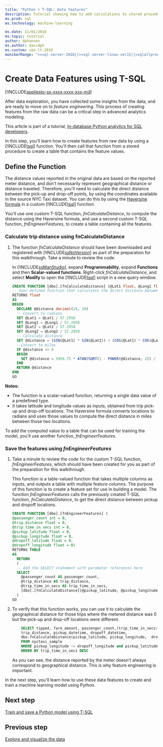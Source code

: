 ```yaml
---
title: "Python + T-SQL: Data features"
description: Tutorial showing how to add calculations to stored procedures for use in Python machine learning models.
ms.prod: sql
ms.technology: machine-learning

ms.date: 11/01/2018  
ms.topic: tutorial
author: dphansen
ms.author: davidph
ms.custom: seo-lt-2019
monikerRange: ">=sql-server-2016||>=sql-server-linux-ver15||=sqlallproducts-allversions"
---
```

# Create Data Features using T-SQL
[!INCLUDE[appliesto-ss-xxxx-xxxx-xxx-md](../../includes/appliesto-ss-xxxx-xxxx-xxx-md.md)]

After data exploration, you have collected some insights from the data, and are ready to move on to *feature engineering*. This process of creating features from the raw data can be a critical step in advanced analytics modeling.

This article is part of a tutorial, [In-database Python analytics for SQL developers](sqldev-in-database-python-for-sql-developers.md). 

In this step, you'll learn how to create features from raw data by using a [!INCLUDE[tsql](../../includes/tsql-md.md)] function. You'll then call that function from a stored procedure to create a table that contains the feature values.

## Define the Function

The distance values reported in the original data are based on the reported meter distance, and don't necessarily represent geographical distance or distance traveled. Therefore, you'll need to calculate the direct distance between the pick-up and drop-off points, by using the coordinates available in the source NYC Taxi dataset. You can do this by using the [Haversine formula](https://en.wikipedia.org/wiki/Haversine_formula) in a custom [!INCLUDE[tsql](../../includes/tsql-md.md)] function.

You'll use one custom T-SQL function, _fnCalculateDistance_, to compute the distance using the Haversine formula, and use a second custom T-SQL function, _fnEngineerFeatures_, to create a table containing all the features.

### Calculate trip distance using fnCalculateDistance

1.  The function _fnCalculateDistance_ should have been downloaded and registered with [!INCLUDE[ssNoVersion](../../includes/ssnoversion-md.md)] as part of the preparation for this walkthrough. Take a minute to review the code.
  
    In [!INCLUDE[ssManStudio](../../includes/ssmanstudio-md.md)], expand **Programmability**, expand **Functions** and then **Scalar-valued functions**.
    Right-click _fnCalculateDistance_, and select **Modify** to open the [!INCLUDE[tsql](../../includes/tsql-md.md)] script in a new query window.
  
    ```sql
    CREATE FUNCTION [dbo].[fnCalculateDistance] (@Lat1 float, @Long1 float, @Lat2 float, @Long2 float)
    -- User-defined function that calculates the direct distance between two geographical coordinates
    RETURNS float
    AS
    BEGIN
      DECLARE @distance decimal(28, 10)
      -- Convert to radians
      SET @Lat1 = @Lat1 / 57.2958
      SET @Long1 = @Long1 / 57.2958
      SET @Lat2 = @Lat2 / 57.2958
      SET @Long2 = @Long2 / 57.2958
      -- Calculate distance
      SET @distance = (SIN(@Lat1) * SIN(@Lat2)) + (COS(@Lat1) * COS(@Lat2) * COS(@Long2 - @Long1))
      --Convert to miles
      IF @distance <> 0
      BEGIN
        SET @distance = 3958.75 * ATAN(SQRT(1 - POWER(@distance, 2)) / @distance);
      END
      RETURN @distance
    END
    GO
    ```
**Notes:**

- The function is a scalar-valued function, returning a single data value of a predefined type.
- It takes latitude and longitude values as inputs, obtained from trip pick-up and drop-off locations. The Haversine formula converts locations to radians and uses those values to compute the direct distance in miles between those two locations.

To add the computed value to a table that can be used for training the model, you'll use another function, _fnEngineerFeatures_.

### Save the features using _fnEngineerFeatures_

1.  Take a minute to review the code for the custom T-SQL function, _fnEngineerFeatures_, which should have been created for you as part of the preparation for this walkthrough.
  
    This function is a table-valued function that takes multiple columns as inputs, and outputs a table with multiple feature columns.  The purpose of this function is to create a feature set for use in building a model. The function _fnEngineerFeatures_ calls the previously created T-SQL function, _fnCalculateDistance_, to get the direct distance between pickup and dropoff locations.
  
    ```sql
    CREATE FUNCTION [dbo].[fnEngineerFeatures] (
    @passenger_count int = 0,
    @trip_distance float = 0,
    @trip_time_in_secs int = 0,
    @pickup_latitude float = 0,
    @pickup_longitude float = 0,
    @dropoff_latitude float = 0,
    @dropoff_longitude float = 0)
    RETURNS TABLE
    AS
      RETURN
      (
      -- Add the SELECT statement with parameter references here
      SELECT
        @passenger_count AS passenger_count,
        @trip_distance AS trip_distance,
        @trip_time_in_secs AS trip_time_in_secs,
        [dbo].[fnCalculateDistance](@pickup_latitude, @pickup_longitude, @dropoff_latitude, @dropoff_longitude) AS direct_distance
      )
    GO
    ```
  
2. To verify that this function works, you can use it to calculate the geographical distance for those trips where the metered distance was 0 but the pick-up and drop-off locations were different.
  
    ```sql
        SELECT tipped, fare_amount, passenger_count,(trip_time_in_secs/60) as TripMinutes,
        trip_distance, pickup_datetime, dropoff_datetime,
        dbo.fnCalculateDistance(pickup_latitude, pickup_longitude,  dropoff_latitude, dropoff_longitude) AS direct_distance
        FROM nyctaxi_sample
        WHERE pickup_longitude != dropoff_longitude and pickup_latitude != dropoff_latitude and trip_distance = 0
        ORDER BY trip_time_in_secs DESC
    ```
  
    As you can see, the distance reported by the meter doesn't always correspond to geographical distance. This is why feature engineering is important.

In the next step, you'll learn how to use these data features to create and train a machine learning model using Python.

## Next step

[Train and save a Python model using T-SQL](sqldev-py5-train-and-save-a-model-using-t-sql.md)

## Previous step

[Explore and visualize the data](sqldev-py3-explore-and-visualize-the-data.md)


